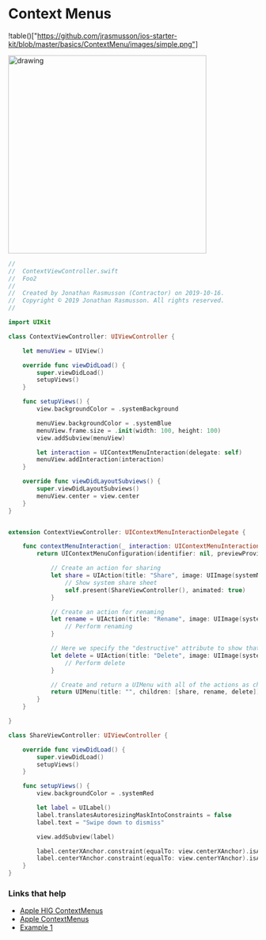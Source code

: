 # Context Menus

!table()["https://github.com/jrasmusson/ios-starter-kit/blob/master/basics/ContextMenu/images/simple.png"]

<img src="https://github.com/jrasmusson/ios-starter-kit/blob/master/basics/ContextMenu/images/simple.png" alt="drawing" width="400"/>

```swift
//
//  ContextViewController.swift
//  Foo2
//
//  Created by Jonathan Rasmusson (Contractor) on 2019-10-16.
//  Copyright © 2019 Jonathan Rasmusson. All rights reserved.
//

import UIKit

class ContextViewController: UIViewController {

    let menuView = UIView()

    override func viewDidLoad() {
        super.viewDidLoad()
        setupViews()
    }

    func setupViews() {
        view.backgroundColor = .systemBackground

        menuView.backgroundColor = .systemBlue
        menuView.frame.size = .init(width: 100, height: 100)
        view.addSubview(menuView)

        let interaction = UIContextMenuInteraction(delegate: self)
        menuView.addInteraction(interaction)
    }

    override func viewDidLayoutSubviews() {
        super.viewDidLayoutSubviews()
        menuView.center = view.center
    }
}


extension ContextViewController: UIContextMenuInteractionDelegate {

    func contextMenuInteraction(_ interaction: UIContextMenuInteraction, configurationForMenuAtLocation location: CGPoint) -> UIContextMenuConfiguration? {
        return UIContextMenuConfiguration(identifier: nil, previewProvider: nil) { suggestedActions in

            // Create an action for sharing
            let share = UIAction(title: "Share", image: UIImage(systemName: "square.and.arrow.up")) { action in
                // Show system share sheet
                self.present(ShareViewController(), animated: true)
            }

            // Create an action for renaming
            let rename = UIAction(title: "Rename", image: UIImage(systemName: "square.and.pencil")) { action in
                // Perform renaming
            }

            // Here we specify the "destructive" attribute to show that it’s destructive in nature
            let delete = UIAction(title: "Delete", image: UIImage(systemName: "trash"), attributes: .destructive) { action in
                // Perform delete
            }

            // Create and return a UIMenu with all of the actions as children
            return UIMenu(title: "", children: [share, rename, delete])
        }
    }

}

class ShareViewController: UIViewController {

    override func viewDidLoad() {
        super.viewDidLoad()
        setupViews()
    }

    func setupViews() {
        view.backgroundColor = .systemRed

        let label = UILabel()
        label.translatesAutoresizingMaskIntoConstraints = false
        label.text = "Swipe down to dismiss"

        view.addSubview(label)

        label.centerXAnchor.constraint(equalTo: view.centerXAnchor).isActive = true
        label.centerYAnchor.constraint(equalTo: view.centerYAnchor).isActive = true
    }
}
```

### Links that help

- [Apple HIG ContextMenus](https://developer.apple.com/design/human-interface-guidelines/ios/controls/context-menus/)
- [Apple ContextMenus](https://developer.apple.com/documentation/swiftui/contextmenu)
- [Example 1](https://kylebashour.com/posts/context-menu-guide)
